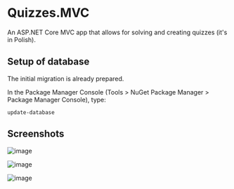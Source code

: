 # Quizzes.MVC

An ASP.NET Core MVC app that allows for solving and creating quizzes (it's in Polish).

## Setup of database

The initial migration is already prepared.

In the Package Manager Console (Tools > NuGet Package Manager > Package Manager Console), type:
```
update-database
```

## Screenshots

![image](https://user-images.githubusercontent.com/131490943/234072871-8cd8df76-adee-47ef-83a9-f42a963bf454.png)

![image](https://user-images.githubusercontent.com/131490943/233853972-6d9632c2-c623-4970-84b6-f858ffddefe7.png)

![image](https://user-images.githubusercontent.com/131490943/233853688-d73676e0-8b4e-4667-8457-614df6e9568a.png)
